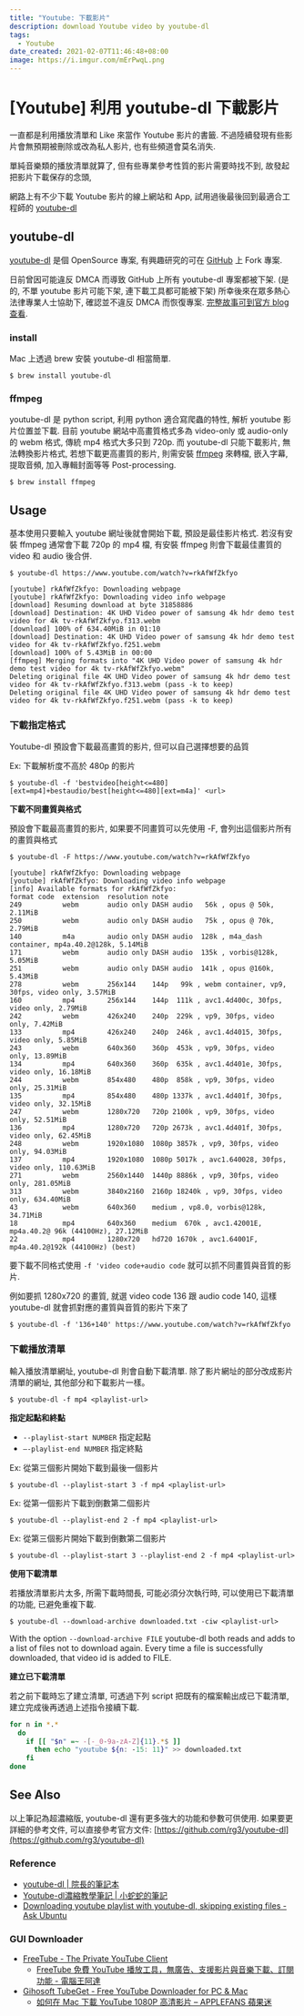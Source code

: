 ```yaml
---
title: "Youtube: 下載影片"
description: download Youtube video by youtube-dl
tags:
  - Youtube
date_created: 2021-02-07T11:46:48+08:00
image: https://i.imgur.com/mErPwqL.png
---
```


[Youtube] 利用 youtube-dl 下載影片
================================

一直都是利用播放清單和 Like 來當作 Youtube 影片的書籤.
不過陸續發現有些影片會無預期被刪除或改為私人影片, 也有些頻道會莫名消失.

單純音樂類的播放清單就算了, 但有些專業參考性質的影片需要時找不到,
故發起把影片下載保存的念頭,

網路上有不少下載 Youtube 影片的線上網站和 App, 
試用過後最後回到最適合工程師的 [youtube-dl](https://youtube-dl.org/)

youtube-dl
----------

[youtube-dl](https://youtube-dl.org/) 是個 OpenSource 專案, 
有興趣研究的可在 [GitHub](https://github.com/ytdl-org/youtube-dl/) 上 Fork 專案.  

日前曾因可能違反 DMCA 而導致 GitHub 上所有 youtube-dl 專案都被下架.
(是的, 不單 youtube 影片可能下架, 連下載工具都可能被下架)
所幸後來在眾多熱心法律專業人士協助下, 確認並不違反 DMCA 而恢復專案.
[完整故事可到官方 blog 查看](https://github.blog/2020-11-16-standing-up-for-developers-youtube-dl-is-back/).

### install ###

Mac 上透過 brew 安裝 youtube-dl 相當簡單.

```
$ brew install youtube-dl
```

### ffmpeg ###

youtube-dl 是 python script, 利用 python 適合寫爬蟲的特性, 解析 youtube 影片位置並下載. 
目前 youtube 網站中高畫質格式多為 video-only 或 audio-only 的 webm 格式,
傳統 mp4 格式大多只到 720p.
而 youtube-dl 只能下載影片, 無法轉換影片格式, 若想下載更高畫質的影片, 
則需安裝 [ffmpeg](https://www.ffmpeg.org/) 來轉檔, 嵌入字幕, 提取音頻, 加入專輯封面等等 Post-processing.

```
$ brew install ffmpeg
```


Usage
-----

基本使用只要輸入 youtube 網址後就會開始下載, 預設是最佳影片格式.
若沒有安裝 ffmpeg 通常會下載 720p 的 mp4 檔,
有安裝 ffmpeg 則會下載最佳畫質的 video 和 audio 後合併.

```
$ youtube-dl https://www.youtube.com/watch?v=rkAfWfZkfyo

[youtube] rkAfWfZkfyo: Downloading webpage
[youtube] rkAfWfZkfyo: Downloading video info webpage
[download] Resuming download at byte 31858886
[download] Destination: 4K UHD Video power of samsung 4k hdr demo test video for 4k tv-rkAfWfZkfyo.f313.webm
[download] 100% of 634.40MiB in 01:10
[download] Destination: 4K UHD Video power of samsung 4k hdr demo test video for 4k tv-rkAfWfZkfyo.f251.webm
[download] 100% of 5.43MiB in 00:00
[ffmpeg] Merging formats into "4K UHD Video power of samsung 4k hdr demo test video for 4k tv-rkAfWfZkfyo.webm"
Deleting original file 4K UHD Video power of samsung 4k hdr demo test video for 4k tv-rkAfWfZkfyo.f313.webm (pass -k to keep)
Deleting original file 4K UHD Video power of samsung 4k hdr demo test video for 4k tv-rkAfWfZkfyo.f251.webm (pass -k to keep)
```

### 下載指定格式 ###

Youtube-dl 預設會下載最高畫質的影片, 但可以自己選擇想要的品質

Ex: 下載解析度不高於 480p 的影片
```
$ youtube-dl -f 'bestvideo[height<=480][ext=mp4]+bestaudio/best[height<=480][ext=m4a]' <url>
```

__下載不同畫質與格式__

預設會下載最高畫質的影片, 如果要不同畫質可以先使用 -F, 會列出這個影片所有的畫質與格式
```
$ youtube-dl -F https://www.youtube.com/watch?v=rkAfWfZkfyo

[youtube] rkAfWfZkfyo: Downloading webpage
[youtube] rkAfWfZkfyo: Downloading video info webpage
[info] Available formats for rkAfWfZkfyo:
format code  extension  resolution note
249          webm       audio only DASH audio   56k , opus @ 50k, 2.11MiB
250          webm       audio only DASH audio   75k , opus @ 70k, 2.79MiB
140          m4a        audio only DASH audio  128k , m4a_dash container, mp4a.40.2@128k, 5.14MiB
171          webm       audio only DASH audio  135k , vorbis@128k, 5.05MiB
251          webm       audio only DASH audio  141k , opus @160k, 5.43MiB
278          webm       256x144    144p   99k , webm container, vp9, 30fps, video only, 3.57MiB
160          mp4        256x144    144p  111k , avc1.4d400c, 30fps, video only, 2.79MiB
242          webm       426x240    240p  229k , vp9, 30fps, video only, 7.42MiB
133          mp4        426x240    240p  246k , avc1.4d4015, 30fps, video only, 5.85MiB
243          webm       640x360    360p  453k , vp9, 30fps, video only, 13.89MiB
134          mp4        640x360    360p  635k , avc1.4d401e, 30fps, video only, 16.18MiB
244          webm       854x480    480p  858k , vp9, 30fps, video only, 25.31MiB
135          mp4        854x480    480p 1337k , avc1.4d401f, 30fps, video only, 32.15MiB
247          webm       1280x720   720p 2100k , vp9, 30fps, video only, 52.51MiB
136          mp4        1280x720   720p 2673k , avc1.4d401f, 30fps, video only, 62.45MiB
248          webm       1920x1080  1080p 3857k , vp9, 30fps, video only, 94.03MiB
137          mp4        1920x1080  1080p 5017k , avc1.640028, 30fps, video only, 110.63MiB
271          webm       2560x1440  1440p 8886k , vp9, 30fps, video only, 281.05MiB
313          webm       3840x2160  2160p 18240k , vp9, 30fps, video only, 634.40MiB
43           webm       640x360    medium , vp8.0, vorbis@128k, 34.71MiB
18           mp4        640x360    medium  670k , avc1.42001E, mp4a.40.2@ 96k (44100Hz), 27.12MiB
22           mp4        1280x720   hd720 1670k , avc1.64001F, mp4a.40.2@192k (44100Hz) (best)
```

要下載不同格式使用 `-f 'video code+audio code` 就可以抓不同畫質與音質的影片.

例如要抓 1280x720 的畫質, 就選 video code 136 跟 audio code 140, 這樣 youtube-dl 就會抓對應的畫質與音質的影片下來了
```
$ youtube-dl -f '136+140' https://www.youtube.com/watch?v=rkAfWfZkfyo
```

### 下載播放清單 ###

輸入播放清單網址, youtube-dl 則會自動下載清單.
除了影片網址的部分改成影片清單的網址, 其他部分和下載影片一樣。
```
$ youtube-dl -f mp4 <playlist-url>
```

__指定起點和終點__

-   `--playlist-start NUMBER` 指定起點
-   `—-playlist-end NUMBER` 指定終點

Ex: 從第三個影片開始下載到最後一個影片
```
$ youtube-dl --playlist-start 3 -f mp4 <playlist-url>
```

Ex: 從第一個影片下載到倒數第二個影片
```
$ youtube-dl --playlist-end 2 -f mp4 <playlist-url>
```

Ex: 從第三個影片開始下載到倒數第二個影片
```
$ youtube-dl --playlist-start 3 --playlist-end 2 -f mp4 <playlist-url>
```

__使用下載清單__

若播放清單影片太多, 所需下載時間長, 可能必須分次執行時, 
可以使用已下載清單的功能, 已避免重複下載.
```
$ youtube-dl --download-archive downloaded.txt -ciw <playlist-url>
```

With the option `--download-archive FILE` youtube-dl both reads and adds to a list of files not to download again. 
Every time a file is successfully downloaded, that video id is added to FILE.

__建立已下載清單__

若之前下載時忘了建立清單, 可透過下列 script 把既有的檔案輸出成已下載清單,
建立完成後再透過上述指令接續下載.

``` bash
for n in *.*
  do
    if [[ "$n" =~ -[-_0-9a-zA-Z]{11}.*$ ]]
      then echo "youtube ${n: -15: 11}" >> downloaded.txt
    fi
done
```


See Also
--------

以上筆記為超濃縮版, youtube-dl 還有更多強大的功能和參數可供使用. 
如果要更詳細的參考文件, 可以直接參考官方文件: [https://github.com/rg3/youtube-dl](https://github.com/rg3/youtube-dl)

### Reference ###

-   [youtube-dl | 院長的筆記本](https://ianwu.tw/press/topic/command_line_program/youtube-dl.html)
-   [Youtube-dl濃縮教學筆記 | 小蛇蛇的筆記](https://yogapan.github.io/2017/08/16/Youtube-dl%E6%BF%83%E7%B8%AE%E6%95%99%E5%AD%B8%E7%AD%86%E8%A8%98/)
-   [Downloading youtube playlist with youtube-dl, skipping existing files - Ask Ubuntu](https://askubuntu.com/questions/673442/downloading-youtube-playlist-with-youtube-dl-skipping-existing-files)

### GUI Downloader ###

-   [FreeTube - The Private YouTube Client](https://freetubeapp.io/)
    -   [FreeTube 免費 YouTube 播放工具，無廣告、支援影片與音樂下載、訂閱功能 - 電腦王阿達](https://www.kocpc.com.tw/archives/355689)
-   [Gihosoft TubeGet - Free YouTube Downloader for PC & Mac](http://www.gihosoft.com/free-youtube-downloader.html)
    -   [如何在 Mac 下載 YouTube 1080P 高清影片 – APPLEFANS 蘋果迷](https://applefans.today/gihosoft-tubeget-download-youtube/)
